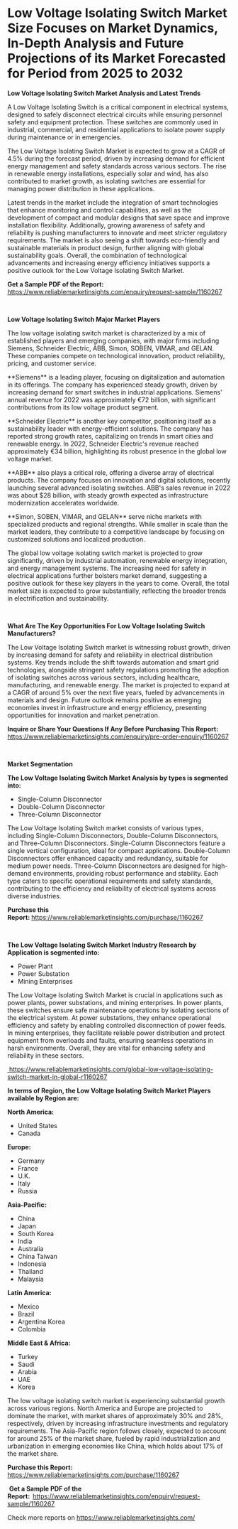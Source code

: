 <p><h1>Low Voltage Isolating Switch Market Size Focuses on Market Dynamics, In-Depth Analysis and Future Projections of its Market Forecasted for Period from 2025 to 2032</h1></p><p><strong>Low Voltage Isolating Switch Market Analysis and Latest Trends</strong></p>
<p><p>A Low Voltage Isolating Switch is a critical component in electrical systems, designed to safely disconnect electrical circuits while ensuring personnel safety and equipment protection. These switches are commonly used in industrial, commercial, and residential applications to isolate power supply during maintenance or in emergencies. </p><p>The Low Voltage Isolating Switch Market is expected to grow at a CAGR of 4.5% during the forecast period, driven by increasing demand for efficient energy management and safety standards across various sectors. The rise in renewable energy installations, especially solar and wind, has also contributed to market growth, as isolating switches are essential for managing power distribution in these applications. </p><p>Latest trends in the market include the integration of smart technologies that enhance monitoring and control capabilities, as well as the development of compact and modular designs that save space and improve installation flexibility. Additionally, growing awareness of safety and reliability is pushing manufacturers to innovate and meet stricter regulatory requirements. The market is also seeing a shift towards eco-friendly and sustainable materials in product design, further aligning with global sustainability goals. Overall, the combination of technological advancements and increasing energy efficiency initiatives supports a positive outlook for the Low Voltage Isolating Switch Market.</p></p>
<p><strong>Get a Sample PDF of the Report:&nbsp;</strong> <a href="https://www.reliablemarketinsights.com/enquiry/request-sample/1160267?utm_campaign=3268&utm_medium=2&utm_source=Github&utm_content=ia&utm_term=22032025&utm_id=low-voltage-isolating-switch">https://www.reliablemarketinsights.com/enquiry/request-sample/1160267</a></p>
<p>&nbsp;</p>
<p><strong>Low Voltage Isolating Switch Major Market Players</strong></p>
<p><p>The low voltage isolating switch market is characterized by a mix of established players and emerging companies, with major firms including Siemens, Schneider Electric, ABB, Simon, SOBEN, VIMAR, and GELAN. These companies compete on technological innovation, product reliability, pricing, and customer service.</p><p>**Siemens** is a leading player, focusing on digitalization and automation in its offerings. The company has experienced steady growth, driven by increasing demand for smart switches in industrial applications. Siemens' annual revenue for 2022 was approximately €72 billion, with significant contributions from its low voltage product segment.</p><p>**Schneider Electric** is another key competitor, positioning itself as a sustainability leader with energy-efficient solutions. The company has reported strong growth rates, capitalizing on trends in smart cities and renewable energy. In 2022, Schneider Electric's revenue reached approximately €34 billion, highlighting its robust presence in the global low voltage market.</p><p>**ABB** also plays a critical role, offering a diverse array of electrical products. The company focuses on innovation and digital solutions, recently launching several advanced isolating switches. ABB's sales revenue in 2022 was about $28 billion, with steady growth expected as infrastructure modernization accelerates worldwide.</p><p>**Simon, SOBEN, VIMAR, and GELAN** serve niche markets with specialized products and regional strengths. While smaller in scale than the market leaders, they contribute to a competitive landscape by focusing on customized solutions and localized production.</p><p>The global low voltage isolating switch market is projected to grow significantly, driven by industrial automation, renewable energy integration, and energy management systems. The increasing need for safety in electrical applications further bolsters market demand, suggesting a positive outlook for these key players in the years to come. Overall, the total market size is expected to grow substantially, reflecting the broader trends in electrification and sustainability.</p></p>
<p>&nbsp;</p>
<p><strong>What Are The Key Opportunities For Low Voltage Isolating Switch Manufacturers?</strong></p>
<p><p>The Low Voltage Isolating Switch market is witnessing robust growth, driven by increasing demand for safety and reliability in electrical distribution systems. Key trends include the shift towards automation and smart grid technologies, alongside stringent safety regulations promoting the adoption of isolating switches across various sectors, including healthcare, manufacturing, and renewable energy. The market is projected to expand at a CAGR of around 5% over the next five years, fueled by advancements in materials and design. Future outlook remains positive as emerging economies invest in infrastructure and energy efficiency, presenting opportunities for innovation and market penetration.</p></p>
<p><strong>Inquire or Share Your Questions If Any Before Purchasing This Report:</strong> <a href="https://www.reliablemarketinsights.com/enquiry/pre-order-enquiry/1160267?utm_campaign=3268&utm_medium=2&utm_source=Github&utm_content=ia&utm_term=22032025&utm_id=low-voltage-isolating-switch">https://www.reliablemarketinsights.com/enquiry/pre-order-enquiry/1160267</a></p>
<p>&nbsp;</p>
<p><strong>Market Segmentation</strong></p>
<p><strong>The Low Voltage Isolating Switch Market Analysis by types is segmented into:</strong></p>
<p><ul><li>Single-Column Disconnector</li><li>Double-Column Disconnector</li><li>Three-Column Disconnector</li></ul></p>
<p><p>The Low Voltage Isolating Switch market consists of various types, including Single-Column Disconnectors, Double-Column Disconnectors, and Three-Column Disconnectors. Single-Column Disconnectors feature a single vertical configuration, ideal for compact applications. Double-Column Disconnectors offer enhanced capacity and redundancy, suitable for medium power needs. Three-Column Disconnectors are designed for high-demand environments, providing robust performance and stability. Each type caters to specific operational requirements and safety standards, contributing to the efficiency and reliability of electrical systems across diverse industries.</p></p>
<p><strong>Purchase this Report:&nbsp;</strong><a href="https://www.reliablemarketinsights.com/purchase/1160267?utm_campaign=3268&utm_medium=2&utm_source=Github&utm_content=ia&utm_term=22032025&utm_id=low-voltage-isolating-switch">https://www.reliablemarketinsights.com/purchase/1160267</a></p>
<p>&nbsp;</p>
<p><strong>The Low Voltage Isolating Switch Market Industry Research by Application is segmented into:</strong></p>
<p><ul><li>Power Plant</li><li>Power Substation</li><li>Mining Enterprises</li></ul></p>
<p><p>The Low Voltage Isolating Switch Market is crucial in applications such as power plants, power substations, and mining enterprises. In power plants, these switches ensure safe maintenance operations by isolating sections of the electrical system. At power substations, they enhance operational efficiency and safety by enabling controlled disconnection of power feeds. In mining enterprises, they facilitate reliable power distribution and protect equipment from overloads and faults, ensuring seamless operations in harsh environments. Overall, they are vital for enhancing safety and reliability in these sectors.</p></p>
<p><a href="https://www.reliablemarketinsights.com/global-low-voltage-isolating-switch-market-in-global-r1160267?utm_campaign=3268&utm_medium=2&utm_source=Github&utm_content=ia&utm_term=22032025&utm_id=low-voltage-isolating-switch">&nbsp;https://www.reliablemarketinsights.com/global-low-voltage-isolating-switch-market-in-global-r1160267</a></p>
<p><strong>In terms of Region, the Low Voltage Isolating Switch Market Players available by Region are:</strong></p>
<p>
    <p> <strong> North America: </strong>
        <ul>
            <li>United States</li>
            <li>Canada</li>
        </ul>
        </p> 
    <p> <strong> Europe: </strong>
        <ul>
            <li>Germany</li>
            <li>France</li>
            <li>U.K.</li>
            <li>Italy</li>
            <li>Russia</li>
        </ul>
        </p> 
    <p> <strong> Asia-Pacific: </strong>
        <ul>
            <li>China</li>
            <li>Japan</li>
            <li>South Korea</li>
            <li>India</li>
            <li>Australia</li>
            <li>China Taiwan</li>
            <li>Indonesia</li>
            <li>Thailand</li>
            <li>Malaysia</li>
        </ul>
        </p> 
    <p> <strong> Latin America: </strong>
        <ul>
            <li>Mexico</li>
            <li>Brazil</li>
            <li>Argentina Korea</li>
            <li>Colombia</li>
        </ul>
        </p> 
    <p> <strong> Middle East & Africa: </strong>
        <ul>
            <li>Turkey</li>
            <li>Saudi</li>
            <li>Arabia</li>
            <li>UAE</li>
            <li>Korea</li>
        </ul>
    </p>
    </p>
<p><p>The low voltage isolating switch market is experiencing substantial growth across various regions. North America and Europe are projected to dominate the market, with market shares of approximately 30% and 28%, respectively, driven by increasing infrastructure investments and regulatory requirements. The Asia-Pacific region follows closely, expected to account for around 25% of the market share, fueled by rapid industrialization and urbanization in emerging economies like China, which holds about 17% of the market share.</p></p>
<p><strong>Purchase this Report: </strong><a href="https://www.reliablemarketinsights.com/purchase/1160267?utm_campaign=3268&utm_medium=2&utm_source=Github&utm_content=ia&utm_term=22032025&utm_id=low-voltage-isolating-switch">https://www.reliablemarketinsights.com/purchase/1160267</a></p>
<p>&nbsp;<strong>Get a Sample PDF of the Report:&nbsp;&nbsp;</strong><a href="https://www.reliablemarketinsights.com/enquiry/request-sample/1160267?utm_campaign=3268&utm_medium=2&utm_source=Github&utm_content=ia&utm_term=22032025&utm_id=low-voltage-isolating-switch">https://www.reliablemarketinsights.com/enquiry/request-sample/1160267</a></p>
<p><strong></strong></p>
<p>Check more reports on <a href="https://www.reliablemarketinsights.com/?utm_campaign=3268&utm_medium=2&utm_source=Github&utm_content=ia&utm_term=22032025&utm_id=low-voltage-isolating-switch">https://www.reliablemarketinsights.com/</a></p>